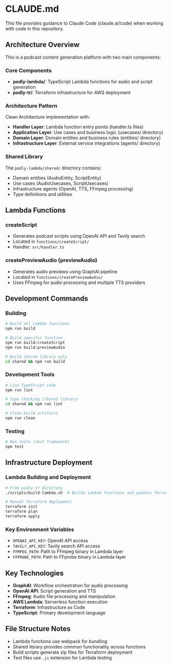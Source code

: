 # CLAUDE.md

This file provides guidance to Claude Code (claude.ai/code) when working with code in this repository.

## Architecture Overview

This is a podcast content generation platform with two main components:

### Core Components
- **podly-lambda/**: TypeScript Lambda functions for audio and script generation
- **podly-tr/**: Terraform infrastructure for AWS deployment

### Architecture Pattern
Clean Architecture implementation with:
- **Handler Layer**: Lambda function entry points (handler.ts files)
- **Application Layer**: Use cases and business logic (usecases/ directory)
- **Domain Layer**: Domain entities and business rules (entities/ directory)
- **Infrastructure Layer**: External service integrations (agents/ directory)

### Shared Library
The `podly-lambda/shared/` directory contains:
- Domain entities (AudioEntity, ScriptEntity)
- Use cases (AudioUsecases, ScriptUsecases)
- Infrastructure agents (OpenAI, TTS, FFmpeg processing)
- Type definitions and utilities

## Lambda Functions

### createScript
- Generates podcast scripts using OpenAI API and Tavily search
- Located in `functions/createScript/`
- Handler: `src/handler.ts`

### createPreviewAudio (previewAudio)
- Generates audio previews using GraphAI pipeline
- Located in `functions/createPreviewAudio/`
- Uses FFmpeg for audio processing and multiple TTS providers

## Development Commands

### Building
```bash
# Build all Lambda functions
npm run build

# Build specific function
npm run build:createScript
npm run build:previewAudio

# Build shared library only
cd shared && npm run build
```

### Development Tools
```bash
# Lint TypeScript code
npm run lint

# Type checking (shared library)
cd shared && npm run lint

# Clean build artifacts
npm run clean
```

### Testing
```bash
# Run tests (Jest framework)
npm test
```

## Infrastructure Deployment

### Lambda Building and Deployment
```bash
# From podly-tr directory
./scripts/build-lambda.sh  # Builds Lambda functions and updates Terraform vars

# Manual Terraform deployment
terraform init
terraform plan
terraform apply
```

### Key Environment Variables
- `OPENAI_API_KEY`: OpenAI API access
- `TAVILY_API_KEY`: Tavily search API access
- `FFMPEG_PATH`: Path to FFmpeg binary in Lambda layer
- `FFPROBE_PATH`: Path to FFprobe binary in Lambda layer

## Key Technologies
- **GraphAI**: Workflow orchestration for audio processing
- **OpenAI API**: Script generation and TTS
- **FFmpeg**: Audio file processing and manipulation
- **AWS Lambda**: Serverless function execution
- **Terraform**: Infrastructure as Code
- **TypeScript**: Primary development language

## File Structure Notes
- Lambda functions use webpack for bundling
- Shared library provides common functionality across functions
- Build scripts generate zip files for Terraform deployment
- Test files use `.js` extension for Lambda testing